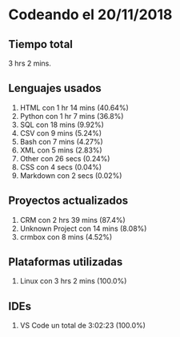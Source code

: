 # Codeando el 20/11/2018

## Tiempo total
3 hrs 2 mins.

## Lenguajes usados
1. HTML con 1 hr 14 mins (40.64%)
1. Python con 1 hr 7 mins (36.8%)
1. SQL con 18 mins (9.92%)
1. CSV con 9 mins (5.24%)
1. Bash con 7 mins (4.27%)
1. XML con 5 mins (2.83%)
1. Other con 26 secs (0.24%)
1. CSS con 4 secs (0.04%)
1. Markdown con 2 secs (0.02%)

## Proyectos actualizados
1. CRM con 2 hrs 39 mins (87.4%)
1. Unknown Project con 14 mins (8.08%)
1. crmbox con 8 mins (4.52%)

## Plataformas utilizadas
1. Linux con 3 hrs 2 mins (100.0%)

## IDEs
1. VS Code un total de 3:02:23 (100.0%)
